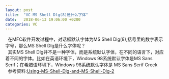 ```yaml
---
layout: post
title:  "VC-MS Shell Dlg(8)是什么字体"
date:   2018-06-13 19:06:00 +0200
categories: VC
---
```


&nbsp;&nbsp;在MFC软件开发过程中，对话框默认字体为MS Shell Dlg(8),括号里的数字表示字号，那么MS Shell Dlg是什么字体呢？  
&nbsp;&nbsp;其实MS Shell Dlg并不是一种字体，而是系统默认字体，在不同的语言下，对应着不同的字体。比如在英语环境下，Windows 98系统默认字体是MS Sans Serif；在希腊语环境下，Windows 98系统默认字体是 MS Sans Serif Greek  
&nbsp;&nbsp;参考资料:[Using-MS-Shell-Dlg-and-MS-Shell-Dlg-2]

[Using-MS-Shell-Dlg-and-MS-Shell-Dlg-2]:https://msdn.microsoft.com/en-us/library/windows/desktop/dd374112(v=vs.85.aspx)

